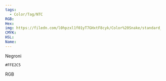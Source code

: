 ```yaml
---
tags:
  - Color/Tag/NTC
RGB:
Hex:
img: https://filedn.com/l0hpzxl1f01yT7GHxtF8cyk/Color%20Snake/standard_csv_to_svg/FFE2C5.svg
CMYK:
HSL:
Name:
---
```

Negroni
```palette
#FFE2C5
```
RGB
